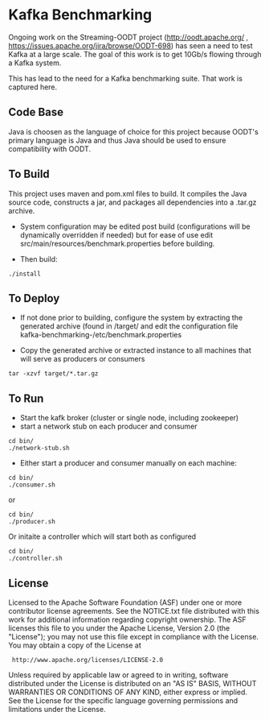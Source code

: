 Kafka Benchmarking
==================

Ongoing work on the Streaming-OODT project (http://oodt.apache.org/ , https://issues.apache.org/jira/browse/OODT-698) has seen a need to test Kafka at a large scale. The goal of this work is to get 10Gb/s flowing through a Kafka system.

This has lead to the need for a Kafka benchmarking suite. That work is captured here.


Code Base
---------

Java is choosen as the language of choice for this project because OODT's primary language is Java and thus Java should be used to ensure compatibility with OODT.

To Build
--------
This project uses maven and pom.xml files to build. It compiles the Java source code, constructs a jar, and packages all dependencies into a .tar.gz archive.

- System configuration may be edited post build (configurations will be dynamically overridden if needed) but for ease of use edit src/main/resources/benchmark.properties before building.

- Then build:
```
./install
```

To Deploy
---------

- If not done prior to building, configure the system by extracting the generated archive (found in /target/ and edit the configuration file kafka-benchmarking-<version>/etc/benchmark.properties

- Copy the generated archive or extracted instance to all machines that will serve as producers or consumers

```
tar -xzvf target/*.tar.gz
```

To Run
---------
- Start the kafk broker (cluster or single node, including zookeeper)
- start a network stub on each producer and consumer
```
cd bin/
./network-stub.sh
```
- Either start a producer and consumer manually on each machine:
```
cd bin/
./consumer.sh 
```
or
```
cd bin/
./producer.sh 
```
Or initaite a controller which will start both as configured
```
cd bin/
./controller.sh 
```

License
-------
Licensed to the Apache Software Foundation (ASF) under one or more contributor
license agreements.  See the NOTICE.txt file distributed with this work for
additional information regarding copyright ownership.  The ASF licenses this
file to you under the Apache License, Version 2.0 (the "License"); you may not
use this file except in compliance with the License.  You may obtain a copy of
the License at

     http://www.apache.org/licenses/LICENSE-2.0

Unless required by applicable law or agreed to in writing, software
distributed under the License is distributed on an "AS IS" BASIS, WITHOUT
WARRANTIES OR CONDITIONS OF ANY KIND, either express or implied.  See the
License for the specific language governing permissions and limitations under
the License.



